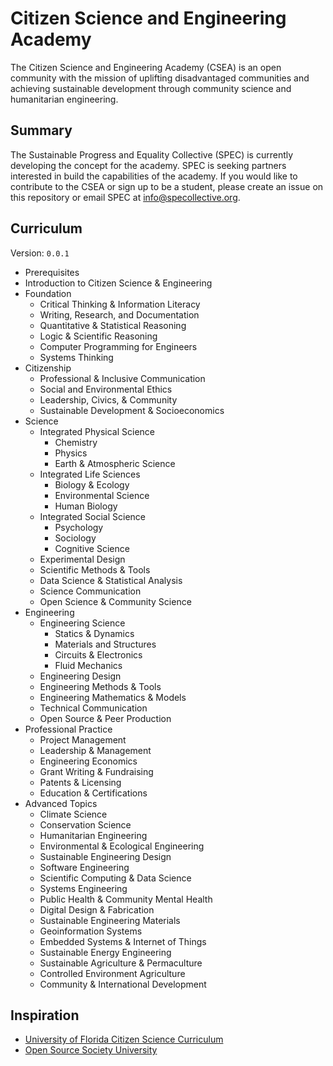 # Citizen Science and Engineering Academy

The Citizen Science and Engineering Academy (CSEA) is an open community with the mission of uplifting disadvantaged communities and achieving sustainable development through community science and humanitarian engineering.

## Summary

The Sustainable Progress and Equality Collective (SPEC) is currently developing the concept for the academy. SPEC is seeking partners interested in build the capabilities of the academy. If you would like to contribute to the CSEA or sign up to be a student, please create an issue on this repository or email SPEC at info@specollective.org.

## Curriculum 

Version: `0.0.1`

- Prerequisites
- Introduction to Citizen Science & Engineering
- Foundation
  - Critical Thinking & Information Literacy
  - Writing, Research, and Documentation
  - Quantitative & Statistical Reasoning
  - Logic & Scientific Reasoning
  - Computer Programming for Engineers
  - Systems Thinking
- Citizenship
  - Professional & Inclusive Communication
  - Social and Environmental Ethics
  - Leadership, Civics, & Community
  - Sustainable Development & Socioeconomics
- Science
  - Integrated Physical Science
    - Chemistry
    - Physics
    - Earth & Atmospheric Science 
  - Integrated Life Sciences
    - Biology & Ecology
    - Environmental Science
    - Human Biology
  - Integrated Social Science
    - Psychology
    - Sociology
    - Cognitive Science
  - Experimental Design
  - Scientific Methods & Tools
  - Data Science & Statistical Analysis
  - Science Communication
  - Open Science & Community Science
- Engineering
  - Engineering Science
    - Statics & Dynamics
    - Materials and Structures
    - Circuits & Electronics
    - Fluid Mechanics
  - Engineering Design
  - Engineering Methods & Tools
  - Engineering Mathematics & Models
  - Technical Communication
  - Open Source & Peer Production
- Professional Practice
  - Project Management
  - Leadership & Management
  - Engineering Economics
  - Grant Writing & Fundraising
  - Patents & Licensing
  - Education & Certifications
- Advanced Topics
  - Climate Science
  - Conservation Science
  - Humanitarian Engineering
  - Environmental & Ecological Engineering
  - Sustainable Engineering Design
  - Software Engineering
  - Scientific Computing & Data Science
  - Systems Engineering
  - Public Health & Community Mental Health
  - Digital Design & Fabrication
  - Sustainable Engineering Materials
  - Geoinformation Systems
  - Embedded Systems & Internet of Things
  - Sustainable Energy Engineering
  - Sustainable Agriculture & Permaculture
  - Controlled Environment Agriculture
  - Community & International Development


## Inspiration

- [University of Florida Citizen Science Curriculum](https://citizenscientist.ctsi.ufl.edu/)
- [Open Source Society University](https://github.com/ossu/)




